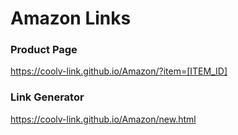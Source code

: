 # Amazon Links

### Product Page
https://coolv-link.github.io/Amazon/?item=[ITEM_ID]

### Link Generator
https://coolv-link.github.io/Amazon/new.html

